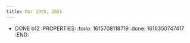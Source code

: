```yaml
---
title: Mar 19th, 2021
---
```


- DONE b12
:PROPERTIES:
:todo: 1615708118719
:done: 1616350747417
:END: